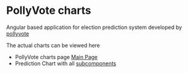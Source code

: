
# PollyVote charts

Angular based application for election prediction system developed by [pollyvote](http://pollyvote.com/en/about/ "pollyvote about page")


The actual charts can be viewed here 
* PollyVote charts page [Main Page](charts.pollyvote.com)
* Prediction Chart with all [subcomponents](charts.pollyvote.com/linechartwithalloptions)